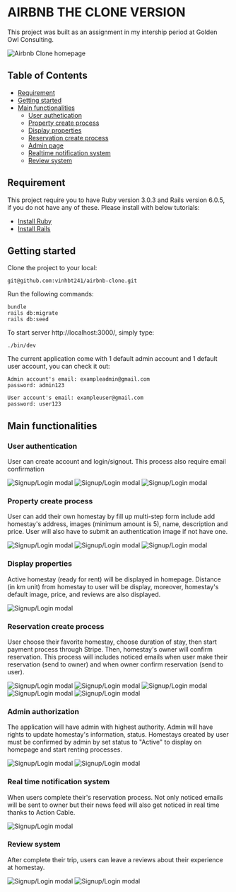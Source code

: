 # AIRBNB THE CLONE VERSION

This project was built as an assignment in my intership period at Golden Owl Consulting.

![Airbnb Clone homepage](/app/assets/readme_images/homepage.JPG)

## Table of Contents

- [Requirement](#requirement)
- [Getting started](#getting_started)
- [Main functionalities](#main_functionalities)
  - [User authetication](#user_authentiation)
  - [Property create process](#property_create)
  - [Display properties](#display_properties)
  - [Reservation create process](#reservation_create)
  - [Admin page](#admin_page)
  - [Realtime notification system](#notification_system)
  - [Review system](#review_system)

<a name="requirement"></a>

## Requirement

This project require you to have Ruby version 3.0.3 and Rails version 6.0.5, if you do not have any of these. Please install with below tutorials:

- [Install Ruby](https://www.theodinproject.com/lessons/ruby-installing-ruby)
- [Install Rails](https://www.theodinproject.com/lessons/ruby-on-rails-installing-rails)

<a name="getting_started"></a>

## Getting started

Clone the project to your local:

```
git@github.com:vinhbt241/airbnb-clone.git
```

Run the following commands:

```
bundle
rails db:migrate
rails db:seed
```

To start server http://localhost:3000/, simply type:

```
./bin/dev
```

The current application come with 1 default admin account and 1 default user account, you can check it out:

```
Admin account's email: exampleadmin@gmail.com
password: admin123

User account's email: exampleuser@gmail.com
password: user123
```

<a name="main_functionalities"></a>

## Main functionalities

<a name="user_authentication"></a>

### User authentication

User can create account and login/signout. This process also require email confirmation

![Signup/Login modal](/app/assets/readme_images/login_modal.JPG)
![Signup/Login modal](/app/assets/readme_images/login_page.JPG)
![Signup/Login modal](/app/assets/readme_images/account_confirm.JPG)

<a name="property_create"></a>

### Property create process

User can add their own homestay by fill up multi-step form include add homestay's address, images (minimum amount is 5), name, description and price. User will also have to submit an authentication image if not have one.

![Signup/Login modal](/app/assets/readme_images/add_homestay_information.JPG)
![Signup/Login modal](/app/assets/readme_images/add_identification_images.JPG)
![Signup/Login modal](/app/assets/readme_images/add_identification_images.JPG)

<a name="display_properties"></a>

### Display properties

Active homestay (ready for rent) will be displayed in homepage. Distance (in km unit) from homestay to user will be display, moreover, homestay's default image, price, and reviews are also displayed.

![Signup/Login modal](/app/assets/readme_images/display_property.JPG)

<a name="reservation_create"></a>

### Reservation create process

User choose their favorite homestay, choose duration of stay, then start payment process through Stripe. Then, homestay's owner will confirm reservation. This process will includes noticed emails when user make their reservation (send to owner) and when owner confirm reservation (send to user).

![Signup/Login modal](/app/assets/readme_images/make_reservation.JPG)
![Signup/Login modal](/app/assets/readme_images/billing.JPG)
![Signup/Login modal](/app/assets/readme_images/stripe_checkout.JPG)
![Signup/Login modal](/app/assets/readme_images/reservation_sennd.JPG)
![Signup/Login modal](/app/assets/readme_images/reservation_confirm.JPG)

<a name="admin_page"></a>

### Admin authorization

The application will have admin with highest authority. Admin will have rights to update homestay's information, status. Homestays created by user must be confirmed by admin by set status to "Active" to display on homepage and start renting processes.

![Signup/Login modal](/app/assets/readme_images/admin_page.JPG)
![Signup/Login modal](/app/assets/readme_images/set_status_homestay.JPG)

<a name="notification_system"></a>

### Real time notification system

When users complete their's reservation process. Not only noticed emails will be sent to owner but their news feed will also get noticed in real time thanks to Action Cable.

![Signup/Login modal](/app/assets/readme_images/realtime_notification.JPG)

<a name="review_system"></a>

### Review system

After complete their trip, users can leave a reviews about their experience at homestay.

![Signup/Login modal](/app/assets/readme_images/reservation_status.JPG)
![Signup/Login modal](/app/assets/readme_images/review_modal.JPG)

